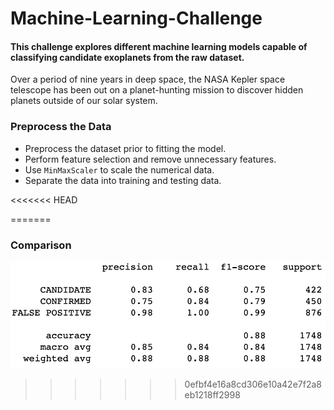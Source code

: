 # Machine-Learning-Challenge

#### This challenge explores different machine learning models capable of classifying candidate exoplanets from the raw dataset.
Over a period of nine years in deep space, the NASA Kepler space telescope has been out on a planet-hunting mission to discover hidden planets outside of our solar system.

### Preprocess the Data

* Preprocess the dataset prior to fitting the model.
* Perform feature selection and remove unnecessary features.
* Use `MinMaxScaler` to scale the numerical data.
* Separate the data into training and testing data.

<<<<<<< HEAD



=======
### Comparison

![Logistic Model](img/logistic.png)
>>>>>>> 0efbf4e16a8cd306e10a42e7f2a8eb1218ff2998
